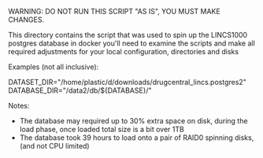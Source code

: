 WARNING:  DO NOT RUN THIS SCRIPT "AS IS", YOU MUST MAKE CHANGES.

This directory contains the script that was used to spin up the LINCS1000 postgres database in docker
you'll need to examine the scripts and make all required adjustments for your local configuration, directories and disks

Examples (not all inclusive):

DATASET_DIR="/home/plastic/d/downloads/drugcentral_lincs.postgres2"
DATABASE_DIR="/data2/db/${DATABASE}/"

Notes:
- The database may required up to 30% extra space on disk, during the load phase, once loaded total size is a bit over 1TB
- The database took 39 hours to load onto a pair of RAID0 spinning disks, (and not CPU limited)
